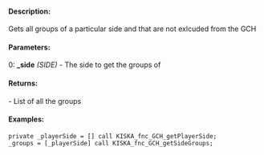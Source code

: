#### Description:
Gets all groups of a particular side and that are not exlcuded from the GCH

#### Parameters:
0: **_side** *(SIDE)* - The side to get the groups of

#### Returns:
<ARRAY> - List of all the groups

#### Examples:
```sqf
private _playerSide = [] call KISKA_fnc_GCH_getPlayerSide;
_groups = [_playerSide] call KISKA_fnc_GCH_getSideGroups;
```


